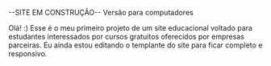 --SITE EM CONSTRUÇÃO--
Versão para computadores

Olá! :)
Esse é o meu primeiro projeto de um site educacional voltado para estudantes interessados por cursos gratuitos oferecidos por empresas parceiras.
Eu ainda estou editando o templante do site para ficar completo e  responsivo.
